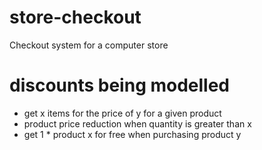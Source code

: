 # store-checkout
Checkout system for a computer store

# discounts being modelled
- get x items for the price of y for a given product
- product price reduction when quantity is greater than x
- get 1 * product x for free when purchasing product y


